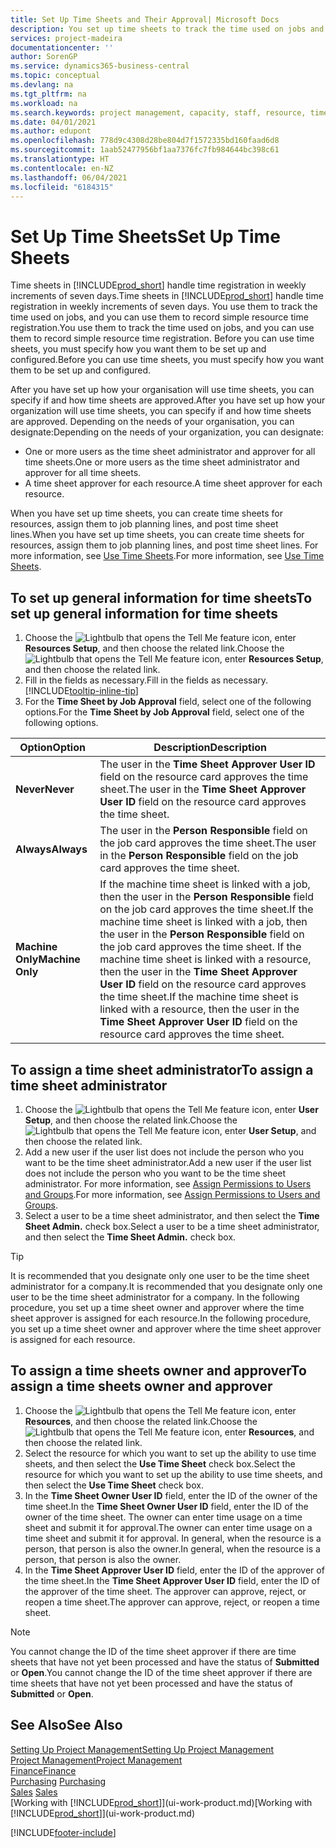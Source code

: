 ```yaml
---
title: Set Up Time Sheets and Their Approval| Microsoft Docs
description: You set up time sheets to track the time used on jobs and using resources, helping you with project management, staffing, and capacity
services: project-madeira
documentationcenter: ''
author: SorenGP
ms.service: dynamics365-business-central
ms.topic: conceptual
ms.devlang: na
ms.tgt_pltfrm: na
ms.workload: na
ms.search.keywords: project management, capacity, staff, resource, time sheet
ms.date: 04/01/2021
ms.author: edupont
ms.openlocfilehash: 778d9c4308d28be804d7f1572335bd160faad6d8
ms.sourcegitcommit: 1aab52477956bf1aa7376fc7fb984644bc398c61
ms.translationtype: HT
ms.contentlocale: en-NZ
ms.lasthandoff: 06/04/2021
ms.locfileid: "6184315"
---
```

# <a name="set-up-time-sheets"></a><span data-ttu-id="7c424-103">Set Up Time Sheets</span><span class="sxs-lookup"><span data-stu-id="7c424-103">Set Up Time Sheets</span></span>
<span data-ttu-id="7c424-104">Time sheets in [!INCLUDE[prod_short](includes/prod_short.md)] handle time registration in weekly increments of seven days.</span><span class="sxs-lookup"><span data-stu-id="7c424-104">Time sheets in [!INCLUDE[prod_short](includes/prod_short.md)] handle time registration in weekly increments of seven days.</span></span> <span data-ttu-id="7c424-105">You use them to track the time used on jobs, and you can use them to record simple resource time registration.</span><span class="sxs-lookup"><span data-stu-id="7c424-105">You use them to track the time used on jobs, and you can use them to record simple resource time registration.</span></span> <span data-ttu-id="7c424-106">Before you can use time sheets, you must specify how you want them to be set up and configured.</span><span class="sxs-lookup"><span data-stu-id="7c424-106">Before you can use time sheets, you must specify how you want them to be set up and configured.</span></span>

<span data-ttu-id="7c424-107">After you have set up how your organisation will use time sheets, you can specify if and how time sheets are approved.</span><span class="sxs-lookup"><span data-stu-id="7c424-107">After you have set up how your organization will use time sheets, you can specify if and how time sheets are approved.</span></span> <span data-ttu-id="7c424-108">Depending on the needs of your organisation, you can designate:</span><span class="sxs-lookup"><span data-stu-id="7c424-108">Depending on the needs of your organization, you can designate:</span></span>

* <span data-ttu-id="7c424-109">One or more users as the time sheet administrator and approver for all time sheets.</span><span class="sxs-lookup"><span data-stu-id="7c424-109">One or more users as the time sheet administrator and approver for all time sheets.</span></span>
* <span data-ttu-id="7c424-110">A time sheet approver for each resource.</span><span class="sxs-lookup"><span data-stu-id="7c424-110">A time sheet approver for each resource.</span></span>

<span data-ttu-id="7c424-111">When you have set up time sheets, you can create time sheets for resources, assign them to job planning lines, and post time sheet lines.</span><span class="sxs-lookup"><span data-stu-id="7c424-111">When you have set up time sheets, you can create time sheets for resources, assign them to job planning lines, and post time sheet lines.</span></span> <span data-ttu-id="7c424-112">For more information, see [Use Time Sheets](projects-how-use-time-sheets.md).</span><span class="sxs-lookup"><span data-stu-id="7c424-112">For more information, see [Use Time Sheets](projects-how-use-time-sheets.md).</span></span>

## <a name="to-set-up-general-information-for-time-sheets"></a><span data-ttu-id="7c424-113">To set up general information for time sheets</span><span class="sxs-lookup"><span data-stu-id="7c424-113">To set up general information for time sheets</span></span>
1. <span data-ttu-id="7c424-114">Choose the ![Lightbulb that opens the Tell Me feature](media/ui-search/search_small.png "Tell me what you want to do") icon, enter **Resources Setup**, and then choose the related link.</span><span class="sxs-lookup"><span data-stu-id="7c424-114">Choose the ![Lightbulb that opens the Tell Me feature](media/ui-search/search_small.png "Tell me what you want to do") icon, enter **Resources Setup**, and then choose the related link.</span></span>  
2. <span data-ttu-id="7c424-115">Fill in the fields as necessary.</span><span class="sxs-lookup"><span data-stu-id="7c424-115">Fill in the fields as necessary.</span></span> [!INCLUDE[tooltip-inline-tip](includes/tooltip-inline-tip_md.md)]
3. <span data-ttu-id="7c424-116">For the **Time Sheet by Job Approval** field, select one of the following options.</span><span class="sxs-lookup"><span data-stu-id="7c424-116">For the **Time Sheet by Job Approval** field, select one of the following options.</span></span>

| <span data-ttu-id="7c424-117">Option</span><span class="sxs-lookup"><span data-stu-id="7c424-117">Option</span></span> | <span data-ttu-id="7c424-118">Description</span><span class="sxs-lookup"><span data-stu-id="7c424-118">Description</span></span> |
| --- | --- |
| <span data-ttu-id="7c424-119">**Never**</span><span class="sxs-lookup"><span data-stu-id="7c424-119">**Never**</span></span> |<span data-ttu-id="7c424-120">The user in the **Time Sheet Approver User ID** field on the resource card approves the time sheet.</span><span class="sxs-lookup"><span data-stu-id="7c424-120">The user in the **Time Sheet Approver User ID** field on the resource card approves the time sheet.</span></span> |
| <span data-ttu-id="7c424-121">**Always**</span><span class="sxs-lookup"><span data-stu-id="7c424-121">**Always**</span></span> |<span data-ttu-id="7c424-122">The user in the **Person Responsible** field on the job card approves the time sheet.</span><span class="sxs-lookup"><span data-stu-id="7c424-122">The user in the **Person Responsible** field on the job card approves the time sheet.</span></span> |
| <span data-ttu-id="7c424-123">**Machine Only**</span><span class="sxs-lookup"><span data-stu-id="7c424-123">**Machine Only**</span></span> |<span data-ttu-id="7c424-124">If the machine time sheet is linked with a job, then the user in the **Person Responsible** field on the job card approves the time sheet.</span><span class="sxs-lookup"><span data-stu-id="7c424-124">If the machine time sheet is linked with a job, then the user in the **Person Responsible** field on the job card approves the time sheet.</span></span> <span data-ttu-id="7c424-125">If the machine time sheet is linked with a resource, then the user in the **Time Sheet Approver User ID** field on the resource card approves the time sheet.</span><span class="sxs-lookup"><span data-stu-id="7c424-125">If the machine time sheet is linked with a resource, then the user in the **Time Sheet Approver User ID** field on the resource card approves the time sheet.</span></span> |

## <a name="to-assign-a-time-sheet-administrator"></a><span data-ttu-id="7c424-126">To assign a time sheet administrator</span><span class="sxs-lookup"><span data-stu-id="7c424-126">To assign a time sheet administrator</span></span>
1. <span data-ttu-id="7c424-127">Choose the ![Lightbulb that opens the Tell Me feature](media/ui-search/search_small.png "Tell me what you want to do") icon, enter **User Setup**, and then choose the related link.</span><span class="sxs-lookup"><span data-stu-id="7c424-127">Choose the ![Lightbulb that opens the Tell Me feature](media/ui-search/search_small.png "Tell me what you want to do") icon, enter **User Setup**, and then choose the related link.</span></span>  
2. <span data-ttu-id="7c424-128">Add a new user if the user list does not include the person who you want to be the time sheet administrator.</span><span class="sxs-lookup"><span data-stu-id="7c424-128">Add a new user if the user list does not include the person who you want to be the time sheet administrator.</span></span> <span data-ttu-id="7c424-129">For more information, see [Assign Permissions to Users and Groups](ui-define-granular-permissions.md).</span><span class="sxs-lookup"><span data-stu-id="7c424-129">For more information, see [Assign Permissions to Users and Groups](ui-define-granular-permissions.md).</span></span>
3. <span data-ttu-id="7c424-130">Select a user to be a time sheet administrator, and then select the **Time Sheet Admin.** check box.</span><span class="sxs-lookup"><span data-stu-id="7c424-130">Select a user to be a time sheet administrator, and then select the **Time Sheet Admin.** check box.</span></span>  

> [!TIP]  
>   <span data-ttu-id="7c424-131">It is recommended that you designate only one user to be the time sheet administrator for a company.</span><span class="sxs-lookup"><span data-stu-id="7c424-131">It is recommended that you designate only one user to be the time sheet administrator for a company.</span></span> <span data-ttu-id="7c424-132">In the following procedure, you set up a time sheet owner and approver where the time sheet approver is assigned for each resource.</span><span class="sxs-lookup"><span data-stu-id="7c424-132">In the following procedure, you set up a time sheet owner and approver where the time sheet approver is assigned for each resource.</span></span>  

## <a name="to-assign-a-time-sheets-owner-and-approver"></a><span data-ttu-id="7c424-133">To assign a time sheets owner and approver</span><span class="sxs-lookup"><span data-stu-id="7c424-133">To assign a time sheets owner and approver</span></span>
1. <span data-ttu-id="7c424-134">Choose the ![Lightbulb that opens the Tell Me feature](media/ui-search/search_small.png "Tell me what you want to do") icon, enter **Resources**, and then choose the related link.</span><span class="sxs-lookup"><span data-stu-id="7c424-134">Choose the ![Lightbulb that opens the Tell Me feature](media/ui-search/search_small.png "Tell me what you want to do") icon, enter **Resources**, and then choose the related link.</span></span>
2. <span data-ttu-id="7c424-135">Select the resource for which you want to set up the ability to use time sheets, and then select the **Use Time Sheet** check box.</span><span class="sxs-lookup"><span data-stu-id="7c424-135">Select the resource for which you want to set up the ability to use time sheets, and then select the **Use Time Sheet** check box.</span></span>  
3. <span data-ttu-id="7c424-136">In the **Time Sheet Owner User ID** field, enter the ID of the owner of the time sheet.</span><span class="sxs-lookup"><span data-stu-id="7c424-136">In the **Time Sheet Owner User ID** field, enter the ID of the owner of the time sheet.</span></span> <span data-ttu-id="7c424-137">The owner can enter time usage on a time sheet and submit it for approval.</span><span class="sxs-lookup"><span data-stu-id="7c424-137">The owner can enter time usage on a time sheet and submit it for approval.</span></span> <span data-ttu-id="7c424-138">In general, when the resource is a person, that person is also the owner.</span><span class="sxs-lookup"><span data-stu-id="7c424-138">In general, when the resource is a person, that person is also the owner.</span></span>  
4. <span data-ttu-id="7c424-139">In the **Time Sheet Approver User ID** field, enter the ID of the approver of the time sheet.</span><span class="sxs-lookup"><span data-stu-id="7c424-139">In the **Time Sheet Approver User ID** field, enter the ID of the approver of the time sheet.</span></span> <span data-ttu-id="7c424-140">The approver can approve, reject, or reopen a time sheet.</span><span class="sxs-lookup"><span data-stu-id="7c424-140">The approver can approve, reject, or reopen a time sheet.</span></span>  

> [!NOTE]  
>   <span data-ttu-id="7c424-141">You cannot change the ID of the time sheet approver if there are time sheets that have not yet been processed and have the status of **Submitted** or **Open**.</span><span class="sxs-lookup"><span data-stu-id="7c424-141">You cannot change the ID of the time sheet approver if there are time sheets that have not yet been processed and have the status of **Submitted** or **Open**.</span></span>

## <a name="see-also"></a><span data-ttu-id="7c424-142">See Also</span><span class="sxs-lookup"><span data-stu-id="7c424-142">See Also</span></span>
[<span data-ttu-id="7c424-143">Setting Up Project Management</span><span class="sxs-lookup"><span data-stu-id="7c424-143">Setting Up Project Management</span></span>](projects-setup-projects.md)  
[<span data-ttu-id="7c424-144">Project Management</span><span class="sxs-lookup"><span data-stu-id="7c424-144">Project Management</span></span>](projects-manage-projects.md)  
[<span data-ttu-id="7c424-145">Finance</span><span class="sxs-lookup"><span data-stu-id="7c424-145">Finance</span></span>](finance.md)  
<span data-ttu-id="7c424-146">[Purchasing](purchasing-manage-purchasing.md)       </span><span class="sxs-lookup"><span data-stu-id="7c424-146">[Purchasing](purchasing-manage-purchasing.md)       </span></span>  
<span data-ttu-id="7c424-147">[Sales](sales-manage-sales.md)    </span><span class="sxs-lookup"><span data-stu-id="7c424-147">[Sales](sales-manage-sales.md)    </span></span>  
<span data-ttu-id="7c424-148">[Working with [!INCLUDE[prod_short](includes/prod_short.md)]](ui-work-product.md)</span><span class="sxs-lookup"><span data-stu-id="7c424-148">[Working with [!INCLUDE[prod_short](includes/prod_short.md)]](ui-work-product.md)</span></span>  


[!INCLUDE[footer-include](includes/footer-banner.md)]